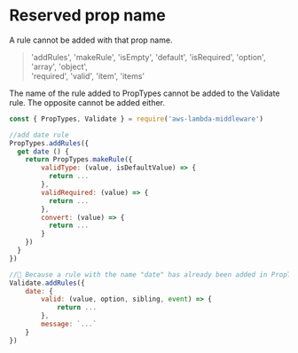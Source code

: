# Reserved prop name

A rule cannot be added with that prop name. 

> 'addRules', 'makeRule', 'isEmpty', 'default', 'isRequired', 'option', 'array', 'object',   
> 'required', 'valid', 'item', 'items'

The name of the rule added to PropTypes cannot be added to the Validate rule.
The opposite cannot be added either.

```js
const { PropTypes, Validate } = require('aws-lambda-middleware')

//add date rule
PropTypes.addRules({
  get date () {
    return PropTypes.makeRule({ 
        validType: (value, isDefaultValue) => {
          return ...
        },
        validRequired: (value) => {
          return ...
        },
        convert: (value) => {
          return ...
        }
    })
  }
})

//🚫 Because a rule with the name "date" has already been added in PropTypes, "date" cannot be added to the Validate rule.
Validate.addRules({
	date: {
		valid: (value, option, sibling, event) => {
			return ...
		},
		message: `...`
	}
})
```